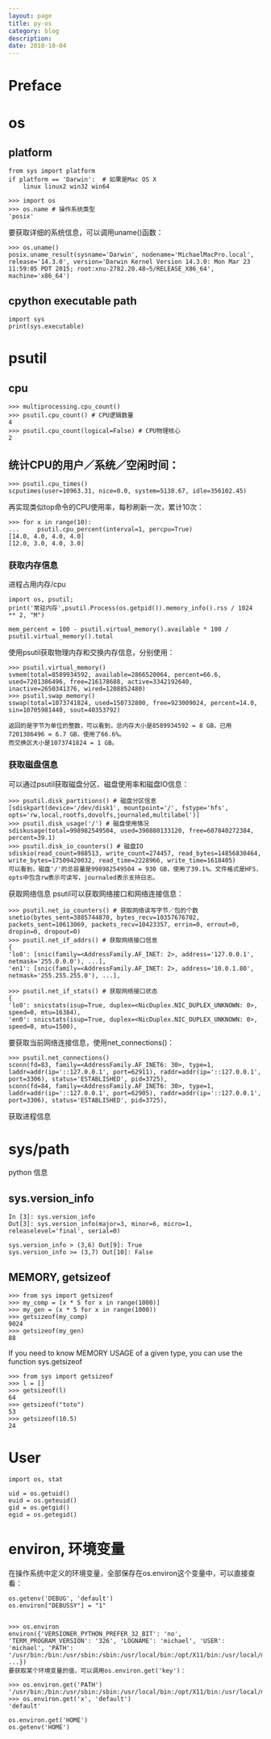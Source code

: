 ```yaml
---
layout: page
title: py-os
category: blog
description: 
date: 2018-10-04
---
```

# Preface

# os 
## platform

    from sys import platform
	if platform == 'Darwin':  # 如果是Mac OS X
        linux linux2 win32 win64

	>>> import os
	>>> os.name # 操作系统类型
	'posix'

要获取详细的系统信息，可以调用uname()函数：

	>>> os.uname()
	posix.uname_result(sysname='Darwin', nodename='MichaelMacPro.local', release='14.3.0', version='Darwin Kernel Version 14.3.0: Mon Mar 23 11:59:05 PDT 2015; root:xnu-2782.20.48~5/RELEASE_X86_64', machine='x86_64')

## cpython executable path
```
import sys
print(sys.executable)
```

# psutil

## cpu

	>>> multiprocessing.cpu_count()
    >>> psutil.cpu_count() # CPU逻辑数量
    4
    >>> psutil.cpu_count(logical=False) # CPU物理核心
    2

## 统计CPU的用户／系统／空闲时间：

    >>> psutil.cpu_times()
    scputimes(user=10963.31, nice=0.0, system=5138.67, idle=356102.45)

再实现类似top命令的CPU使用率，每秒刷新一次，累计10次：

    >>> for x in range(10):
    ...     psutil.cpu_percent(interval=1, percpu=True)
    [14.0, 4.0, 4.0, 4.0]
    [12.0, 3.0, 4.0, 3.0]

### 获取内存信息
进程占用内存/cpu

    import os, psutil; 
    print('常驻内存',psutil.Process(os.getpid()).memory_info().rss / 1024 ** 2, "M")

    mem_percent = 100 - psutil.virtual_memory().available * 100 / psutil.virtual_memory().total


使用psutil获取物理内存和交换内存信息，分别使用：

    >>> psutil.virtual_memory()
    svmem(total=8589934592, available=2866520064, percent=66.6, used=7201386496, free=216178688, active=3342192640, inactive=2650341376, wired=1208852480)
    >>> psutil.swap_memory()
    sswap(total=1073741824, used=150732800, free=923009024, percent=14.0, sin=10705981440, sout=40353792)

    返回的是字节为单位的整数，可以看到，总内存大小是8589934592 = 8 GB，已用7201386496 = 6.7 GB，使用了66.6%。
    而交换区大小是1073741824 = 1 GB。

### 获取磁盘信息
可以通过psutil获取磁盘分区、磁盘使用率和磁盘IO信息：

    >>> psutil.disk_partitions() # 磁盘分区信息
    [sdiskpart(device='/dev/disk1', mountpoint='/', fstype='hfs', opts='rw,local,rootfs,dovolfs,journaled,multilabel')]
    >>> psutil.disk_usage('/') # 磁盘使用情况
    sdiskusage(total=998982549504, used=390880133120, free=607840272384, percent=39.1)
    >>> psutil.disk_io_counters() # 磁盘IO
    sdiskio(read_count=988513, write_count=274457, read_bytes=14856830464, write_bytes=17509420032, read_time=2228966, write_time=1618405)
    可以看到，磁盘'/'的总容量是998982549504 = 930 GB，使用了39.1%。文件格式是HFS，opts中包含rw表示可读写，journaled表示支持日志。

获取网络信息
psutil可以获取网络接口和网络连接信息：

    >>> psutil.net_io_counters() # 获取网络读写字节／包的个数
    snetio(bytes_sent=3885744870, bytes_recv=10357676702, packets_sent=10613069, packets_recv=10423357, errin=0, errout=0, dropin=0, dropout=0)
    >>> psutil.net_if_addrs() # 获取网络接口信息
    {
    'lo0': [snic(family=<AddressFamily.AF_INET: 2>, address='127.0.0.1', netmask='255.0.0.0'), ...],
    'en1': [snic(family=<AddressFamily.AF_INET: 2>, address='10.0.1.80', netmask='255.255.255.0'), ...],

    >>> psutil.net_if_stats() # 获取网络接口状态
    {
    'lo0': snicstats(isup=True, duplex=<NicDuplex.NIC_DUPLEX_UNKNOWN: 0>, speed=0, mtu=16384),
    'en0': snicstats(isup=True, duplex=<NicDuplex.NIC_DUPLEX_UNKNOWN: 0>, speed=0, mtu=1500),

要获取当前网络连接信息，使用net_connections()：

    >>> psutil.net_connections()
    sconn(fd=83, family=<AddressFamily.AF_INET6: 30>, type=1, laddr=addr(ip='::127.0.0.1', port=62911), raddr=addr(ip='::127.0.0.1', port=3306), status='ESTABLISHED', pid=3725),
    sconn(fd=84, family=<AddressFamily.AF_INET6: 30>, type=1, laddr=addr(ip='::127.0.0.1', port=62905), raddr=addr(ip='::127.0.0.1', port=3306), status='ESTABLISHED', pid=3725),
获取进程信息

# sys/path
python 信息

## sys.version_info

    In [3]: sys.version_info
    Out[3]: sys.version_info(major=3, minor=6, micro=1, releaselevel='final', serial=0)

    sys.version_info > (3,6) Out[9]: True
    sys.version_info >= (3,7) Out[10]: False

## MEMORY, getsizeof

    >>> from sys import getsizeof
    >>> my_comp = [x * 5 for x in range(1000)]
    >>> my_gen = (x * 5 for x in range(1000))
    >>> getsizeof(my_comp)
    9024  
    >>> getsizeof(my_gen)
    88

If you need to know MEMORY USAGE of a given type, you can use the function sys.getsizeof

	>>> from sys import getsizeof
	>>> l = []
	>>> getsizeof(l)
	64
	>>> getsizeof("toto")
	53
	>>> getsizeof(10.5)
	24

# User

	import os, stat

    uid = os.getuid()
    euid = os.geteuid()
    gid = os.getgid()
    egid = os.getegid()

# environ, 环境变量
在操作系统中定义的环境变量，全部保存在os.environ这个变量中，可以直接查看：

    os.getenv('DEBUG', 'default')
    os.environ["DEBUSSY"] = "1"


	>>> os.environ
	environ({'VERSIONER_PYTHON_PREFER_32_BIT': 'no', 'TERM_PROGRAM_VERSION': '326', 'LOGNAME': 'michael', 'USER': 'michael', 'PATH': '/usr/bin:/bin:/usr/sbin:/sbin:/usr/local/bin:/opt/X11/bin:/usr/local/mysql/bin', ...})
	要获取某个环境变量的值，可以调用os.environ.get('key')：

	>>> os.environ.get('PATH')
	'/usr/bin:/bin:/usr/sbin:/sbin:/usr/local/bin:/opt/X11/bin:/usr/local/mysql/bin'
	>>> os.environ.get('x', 'default')
	'default'

	os.environ.get('HOME')
	os.getenv('HOME')

